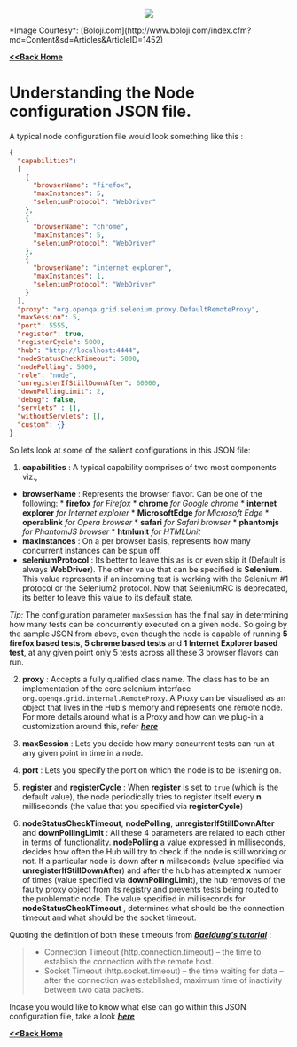 <p align="center"> 
<img src='./images/banner.jpg'>
</p>
*Image Courtesy*: [Boloji.com](http://www.boloji.com/index.cfm?md=Content&sd=Articles&ArticleID=1452)

[**<<Back Home**](./README.md)

# Understanding the Node configuration JSON file.

A typical node configuration file would look something like this :

```json
{
  "capabilities":
  [
    {
      "browserName": "firefox",
      "maxInstances": 5,
      "seleniumProtocol": "WebDriver"
    },
    {
      "browserName": "chrome",
      "maxInstances": 5,
      "seleniumProtocol": "WebDriver"
    },
    {
      "browserName": "internet explorer",
      "maxInstances": 1,
      "seleniumProtocol": "WebDriver"
    }
  ],
  "proxy": "org.openqa.grid.selenium.proxy.DefaultRemoteProxy",
  "maxSession": 5,
  "port": 5555,
  "register": true,
  "registerCycle": 5000,
  "hub": "http://localhost:4444",
  "nodeStatusCheckTimeout": 5000,
  "nodePolling": 5000,
  "role": "node",
  "unregisterIfStillDownAfter": 60000,
  "downPollingLimit": 2,
  "debug": false,
  "servlets" : [],
  "withoutServlets": [],
  "custom": {}
}
```

So lets look at some of the salient configurations in this JSON file:

1. **capabilities** : A typical capability comprises of two most components viz.,
  * **browserName** : Represents the browser flavor. Can be one of the following:
        * **firefox** *for Firefox*
        * **chrome** *for Google chrome*
        * **internet explorer** *for Internet explorer*
        * **MicrosoftEdge** *for Microsoft Edge*
        * **operablink** *for Opera browser*
        * **safari** *for Safari browser*
        * **phantomjs** *for PhantomJS browser*
        * **htmlunit** *for HTMLUnit*
  * **maxInstances** : On a per browser basis, represents how many concurrent instances can be spun off.
  * **seleniumProtocol** : Its better to leave this as is or even skip it (Default is always **WebDriver**). The other value that can be specified is **Selenium**. This value represents if an incoming test is working with the Selenium #1 protocol or the Selenium2 protocol. Now that SeleniumRC is deprecated, its better to leave this value to its default state.

  *Tip:* The configuration parameter `maxSession` has the final say in determining how many tests can be concurrently executed on a given node. So going by the sample JSON from above, even though the node is capable of running **5 firefox based tests**, **5 chrome based tests** and **1 Internet Explorer based test**, at any given point only 5 tests across all these 3 browser flavors can run.
  
2. **proxy** : Accepts a fully qualified class name. The class has to be an implementation of the core selenium interface `org.openqa.grid.internal.RemoteProxy`. A Proxy can be visualised as an object that lives in the Hub's memory and represents one remote node. For more details around what is a Proxy and how can we plug-in a customization around this, refer [**_here_**](./CUSTOMIZE_GRID.md#proxy)

3. **maxSession** : Lets you decide how many concurrent tests can run at any given point in time in a node.

4. **port** : Lets you specify the port on which the node is to be listening on.

5. **register** and **registerCycle** : When **register** is set to `true` (which is the default value), the node periodically tries to register itself every **n** milliseconds (the value that you specified via **registerCycle**)

6. **nodeStatusCheckTimeout**, **nodePolling**, **unregisterIfStillDownAfter** and **downPollingLimit** : All these 4 parameters are related to each other in terms of functionality. **nodePolling** a value expressed in milliseconds, decides how often the Hub will try to check if the node is still working or not. If a particular node is down after **n** millseconds (value specified via **unregisterIfStillDownAfter**) and after the hub has attempted **x** number of times (value specified via **downPollingLimit**), the hub removes of the faulty proxy object from its registry and prevents tests being routed to the problematic node. The value specified in milliseconds for **nodeStatusCheckTimeout** , determines what should be the connection timeout and what should be the socket timeout.

Quoting the definition of both these timeouts from [**_Baeldung's tutorial_**](http://www.baeldung.com/httpclient-timeout) :

> * Connection Timeout (http.connection.timeout) – the time to establish the connection with the remote host.
> * Socket Timeout (http.socket.timeout) – the time waiting for data – after the connection was established; maximum time of inactivity between two data packets.

Incase you would like to know what else can go within this JSON configuration file, take a look [**_here_**](https://github.com/SeleniumHQ/selenium/blob/master/java/server/src/org/openqa/grid/common/defaults/DefaultNodeWebDriver.json)

[**<<Back Home**](./README.md)
